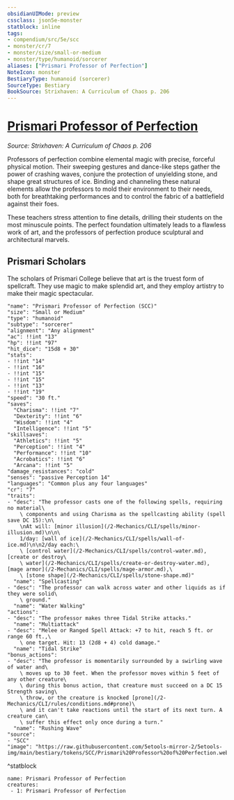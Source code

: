 ```yaml
---
obsidianUIMode: preview
cssclass: json5e-monster
statblock: inline
tags:
- compendium/src/5e/scc
- monster/cr/7
- monster/size/small-or-medium
- monster/type/humanoid/sorcerer
aliases: ["Prismari Professor of Perfection"]
NoteIcon: monster
BestiaryType: humanoid (sorcerer)
SourceType: Bestiary
BookSource: Strixhaven: A Curriculum of Chaos p. 206
---
```

# [Prismari Professor of Perfection](2-Mechanics/CLI/bestiary/humanoid/prismari-professor-of-perfection-scc.md)
*Source: Strixhaven: A Curriculum of Chaos p. 206*  

Professors of perfection combine elemental magic with precise, forceful physical motion. Their sweeping gestures and dance-like steps gather the power of crashing waves, conjure the protection of unyielding stone, and shape great structures of ice. Binding and channeling these natural elements allow the professors to mold their environment to their needs, both for breathtaking performances and to control the fabric of a battlefield against their foes.

These teachers stress attention to fine details, drilling their students on the most minuscule points. The perfect foundation ultimately leads to a flawless work of art, and the professors of perfection produce sculptural and architectural marvels.

## Prismari Scholars

The scholars of Prismari College believe that art is the truest form of spellcraft. They use magic to make splendid art, and they employ artistry to make their magic spectacular.

```statblock
"name": "Prismari Professor of Perfection (SCC)"
"size": "Small or Medium"
"type": "humanoid"
"subtype": "sorcerer"
"alignment": "Any alignment"
"ac": !!int "13"
"hp": !!int "97"
"hit_dice": "15d8 + 30"
"stats":
- !!int "14"
- !!int "16"
- !!int "15"
- !!int "15"
- !!int "13"
- !!int "19"
"speed": "30 ft."
"saves":
  "Charisma": !!int "7"
  "Dexterity": !!int "6"
  "Wisdom": !!int "4"
  "Intelligence": !!int "5"
"skillsaves":
  "Athletics": !!int "5"
  "Perception": !!int "4"
  "Performance": !!int "10"
  "Acrobatics": !!int "6"
  "Arcana": !!int "5"
"damage_resistances": "cold"
"senses": "passive Perception 14"
"languages": "Common plus any four languages"
"cr": "7"
"traits":
- "desc": "The professor casts one of the following spells, requiring no material\
    \ components and using Charisma as the spellcasting ability (spell save DC 15):\n\
    \nAt will: [minor illusion](/2-Mechanics/CLI/spells/minor-illusion.md)\n\n\
    1/day: [wall of ice](/2-Mechanics/CLI/spells/wall-of-ice.md)\n\n2/day each:\
    \ [control water](/2-Mechanics/CLI/spells/control-water.md), [create or destroy\
    \ water](/2-Mechanics/CLI/spells/create-or-destroy-water.md), [mage armor](/2-Mechanics/CLI/spells/mage-armor.md),\
    \ [stone shape](/2-Mechanics/CLI/spells/stone-shape.md)"
  "name": "Spellcasting"
- "desc": "The professor can walk across water and other liquids as if they were solid\
    \ ground."
  "name": "Water Walking"
"actions":
- "desc": "The professor makes three Tidal Strike attacks."
  "name": "Multiattack"
- "desc": "Melee or Ranged Spell Attack: +7 to hit, reach 5 ft. or range 60 ft.,\
    \ one target. Hit: 13 (2d8 + 4) cold damage."
  "name": "Tidal Strike"
"bonus_actions":
- "desc": "The professor is momentarily surrounded by a swirling wave of water and\
    \ moves up to 30 feet. When the professor moves within 5 feet of any other creature\
    \ during this bonus action, that creature must succeed on a DC 15 Strength saving\
    \ throw, or the creature is knocked [prone](/2-Mechanics/CLI/rules/conditions.md#prone)\
    \ and it can't take reactions until the start of its next turn. A creature can\
    \ suffer this effect only once during a turn."
  "name": "Rushing Wave"
"source":
- "SCC"
"image": "https://raw.githubusercontent.com/5etools-mirror-2/5etools-img/main/bestiary/tokens/SCC/Prismari%20Professor%20of%20Perfection.webp"
```
^statblock

```encounter-table
name: Prismari Professor of Perfection
creatures:
 - 1: Prismari Professor of Perfection
```